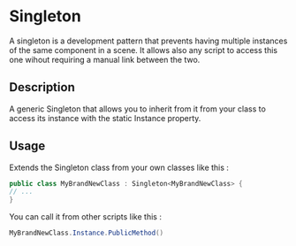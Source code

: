 # Singleton

A singleton is a development pattern that prevents having multiple instances of the same component in a scene.
It allows also any script to access this one wihout requiring a manual link between the two.

## Description

A generic Singleton that allows you to inherit from it from your class to access its instance with the static Instance property.

## Usage

Extends the Singleton<T> class from your own classes like this :

```C#
public class MyBrandNewClass : Singleton<MyBrandNewClass> {
// ...
}
```

You can call it from other scripts like this :

```C#
MyBrandNewClass.Instance.PublicMethod()
```